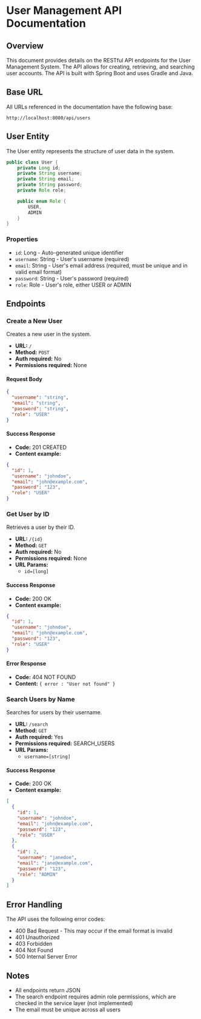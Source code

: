 # User Management API Documentation

## Overview

This document provides details on the RESTful API endpoints for the User Management System. The API allows for creating, retrieving, and searching user accounts. The API is built with Spring Boot and uses Gradle and Java.

## Base URL

All URLs referenced in the documentation have the following base:

```
http://localhost:8080/api/users
```

## User Entity

The User entity represents the structure of user data in the system.

```java
public class User {
    private Long id;
    private String username;
    private String email;
    private String password;
    private Role role;

    public enum Role {
        USER,
        ADMIN
    }
}
```

### Properties

- `id`: Long - Auto-generated unique identifier
- `username`: String - User's username (required)
- `email`: String - User's email address (required, must be unique and in valid email format)
- `password`: String - User's password (required)
- `role`: Role - User's role, either USER or ADMIN

## Endpoints

### Create a New User

Creates a new user in the system.

- **URL:** `/`
- **Method:** `POST`
- **Auth required:** No
- **Permissions required:** None

#### Request Body

```json
{
  "username": "string",
  "email": "string",
  "password": "string",
  "role": "USER"
}
```

#### Success Response

- **Code:** 201 CREATED
- **Content example:**

```json
{
  "id": 1,
  "username": "johndoe",
  "email": "john@example.com",
  "password": "123",
  "role": "USER"
}
```

### Get User by ID

Retrieves a user by their ID.

- **URL:** `/{id}`
- **Method:** `GET`
- **Auth required:** No
- **Permissions required:** None
- **URL Params:** 
  - `id=[long]`

#### Success Response

- **Code:** 200 OK
- **Content example:**

```json
{
  "id": 1,
  "username": "johndoe",
  "email": "john@example.com",
  "password": "123",
  "role": "USER"
}
```

#### Error Response

- **Code:** 404 NOT FOUND
- **Content:** `{ error : "User not found" }`

### Search Users by Name

Searches for users by their username.

- **URL:** `/search`
- **Method:** `GET`
- **Auth required:** Yes
- **Permissions required:** SEARCH_USERS
- **URL Params:** 
  - `username=[string]`

#### Success Response

- **Code:** 200 OK
- **Content example:**

```json
[
  {
    "id": 1,
    "username": "johndoe",
    "email": "john@example.com",
    "password": "123",
    "role": "USER"
  },
  {
    "id": 2,
    "username": "janedoe",
    "email": "jane@example.com",
    "password": "123",
    "role": "ADMIN"
  }
]
```

## Error Handling

The API uses the following error codes:

- 400 Bad Request - This may occur if the email format is invalid
- 401 Unauthorized
- 403 Forbidden
- 404 Not Found
- 500 Internal Server Error

## Notes

- All endpoints return JSON
- The search endpoint requires admin role permissions, which are checked in the service layer (not      implemented)
- The email must be unique across all users
